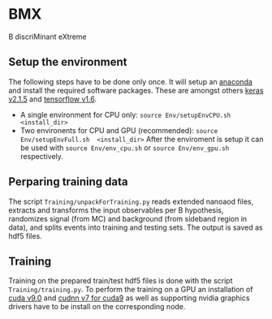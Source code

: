 # BMX
B discriMinant eXtreme

## Setup the environment
The following steps have to be done only once. It will setup an [anaconda](https://www.anaconda.com/) and install the required software packages. These are amongst others [keras v2.1.5](https://keras.io/) and [tensorflow v1.6](https://www.tensorflow.org/).
* A single environment for CPU only: ```source Env/setupEnvCPU.sh  <install_dir>```
* Two environents for CPU and GPU (recommended): ```source Env/setupEnvFull.sh  <install_dir>```
After the enviroment is setup it can be used with ```source Env/env_cpu.sh``` or ```source Env/env_gpu.sh``` respectively.

## Perparing training data
The script ```Training/unpackForTraining.py``` reads extended nanoaod files, extracts and transforms the input observables per B hypothesis, randomizes signal (from MC) and background (from sideband region in data), and splits events into training and testing sets. The output is saved as hdf5 files.

## Training
Training on the prepared train/test hdf5 files is done with the script ```Training/training.py```. To perform the training on a GPU an installation of [cuda v9.0](https://developer.nvidia.com/cuda-90-download-archive) and [cudnn v7 for cuda9](https://developer.nvidia.com/cudnn) as well as supporting nvidia graphics drivers have to be install on the corresponding node.
